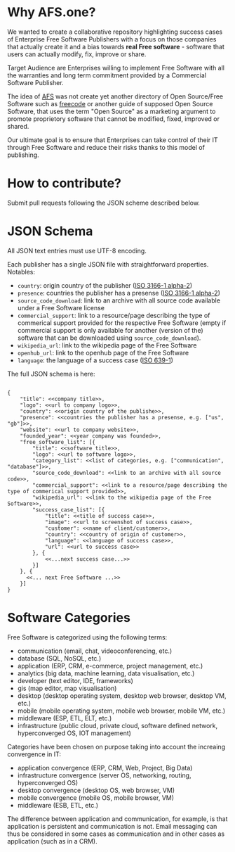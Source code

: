 <h1>Why AFS.one?</h1>
<p>
We wanted to create a collaborative repository highlighting success cases of
Enterprise Free Software Publishers with a focus on those companies that actually
create it and a bias towards <b>real Free software</b> - software that users 
can actually modify, fix, improve or share.
</p>

<p>
Target Audience are Enterprises willing to implement Free Software with all the
warranties and long term commitment provided by a Commercial Software Publisher.
</p>

<p>
The idea of <a href="http://www.afs.one/" title="AFS | Awesome Free Software">AFS</a>
was not create yet another directory of Open Source/Free Software such as
<a href="http://freecode.com/">freecode</a> or another guide of supposed
Open Source Software, that uses the term &quot;Open Source&quot; as a marketing
argument to promote proprietory software that cannot be modified, fixed, improved
or shared.
</p>

<p>
Our ultimate goal is to ensure that Enterprises can take control of their IT
through Free Software and reduce their risks thanks to this model of publishing.
</p>

<h1>How to contribute?</h1>
<p>Submit pull requests following the JSON scheme described below.</p>


<h1>JSON Schema</h1>
<p>All JSON text entries must use UTF-8 encoding.</p>
<p>
Each publisher has a single JSON file with straightforward properties. Notables:
</p>

<ul>
  <li><code>country</code>: origin country of the publisher (<a href="https://en.wikipedia.org/wiki/ISO_3166-1_alpha-2">ISO 3166-1 alpha-2</a>)</li>
  <li><code>presence</code>: countries the publisher has a presense (<a href="https://en.wikipedia.org/wiki/ISO_3166-1_alpha-2">ISO 3166-1 alpha-2</a>)</li>
  <li><code>source_code_download</code>: link to an archive with all source code available under a Free Software license</li>
  <li>
    <code>commercial_support</code>: link to a resource/page describing the type of commerical support provided for the respective Free Software
    (empty if commercial support is only available for another (version of the) software that can be downloaded using <code>source_code_download</code>).  
  </li>
  <li><code>wikipedia_url</code>: link to the wikipedia page of the Free Software</li>
  <li><code>openhub_url</code>: link to the openhub page of the Free Software</li>
  <li><code>language</code>: the language of a success case (<a href="https://en.wikipedia.org/wiki/ISO_639-1">ISO 639-1</a>)</li>
</ul>
<p>
The full JSON schema is here:
</p>
<pre><code>
{
	"title": &lt;&lt;company title&gt;&gt;,
	"logo": &lt;&lt;url to company logo&gt;&gt;,
	"country": &lt;&lt;origin country of the publishe&gt;&gt;,
	"presence": &lt;&lt;countries the publisher has a presense, e.g. ["us", "gb"]&gt;&gt;,
	"website": &lt;&lt;url to company website&gt;&gt;,
	"founded_year": &lt;&lt;year company was founded&gt;&gt;,
	"free_software_list": [{
		"title": &lt;&lt;software title&gt;&gt;,
		"logo": &lt;&lt;url to software logo&gt;&gt;,
		"category_list": &lt;&lt;list of categories, e.g. ["communication", "database"]&gt;&gt;,
		"source_code_download": &lt;&lt;link to an archive with all source code&gt;&gt;,
		"commercial_support": &lt;&lt;link to a resource/page describing the type of commerical support provided&gt;&gt;,
		"wikipedia_url": &lt;&lt;link to the wikipedia page of the Free Software&gt;&gt;,
		"success_case_list": [{
			"title": &lt;&lt;title of success case&gt;&gt;,
			"image": &lt;&lt;url to screenshot of success case&gt;&gt;,
			"customer": &lt;&lt;name of client/customer&gt;&gt;,
			"country": &lt;&lt;country of origin of customer&gt;&gt;,
			"language": &lt;&lt;language of success case&gt;&gt;,
			"url": &lt;&lt;url to success case&gt;&gt;
		}, {
			&lt;&lt;...next success case...&gt;&gt;
		}]
	}, {
	  &lt;&lt;... next Free Software ...&gt;&gt;
	}]
}
</code></pre>


<h1>Software Categories</h1>
<p>
Free Software is categorized using the following terms:
</p>
<ul>
	<li>communication (email, chat, videoconferencing, etc.)</li>
	<li>database (SQL, NoSQL, etc.)</li>
	<li>application (ERP, CRM, e-commerce, project management, etc.)</li>
	<li>analytics (big data, machine learning, data visualisation, etc.)</li>
	<li>developer (text editor, IDE, frameworks)</li>
	<li>gis (map editor, map visualisation)</li>
	<li>desktop (desktop operating system, desktop web browser, desktop VM, etc.)</li>
	<li>mobile (mobile operating system, mobile web browser, mobile VM, etc.)</li>
	<li>middleware (ESP, ETL, ELT, etc.)</li>
	<li>infrastructure (public cloud, private cloud, software defined network, hyperconverged OS, IOT management)</li>
</ul>
<p>
Categories have been chosen on purpose taking into account the increaing convergence in IT:
</p>

<ul>
	<li>application convergence (ERP, CRM, Web, Project, Big Data)</li>
	<li>infrastructure convergence (server OS, networking, routing, hyperconverged OS)</li>
	<li>desktop convergence (desktop OS, web browser, VM)</li>
	<li>mobile convergence (mobile OS, mobile browser, VM)</li>
	<li>middleware (ESB, ETL, etc.)</li>
</ul>

<p>
The difference between application and communication, for example, is that 
application is persistent and communication is not. Email messaging can thus be 
considered in some cases as communication and in other cases as application
(such as in a CRM).
</p>


